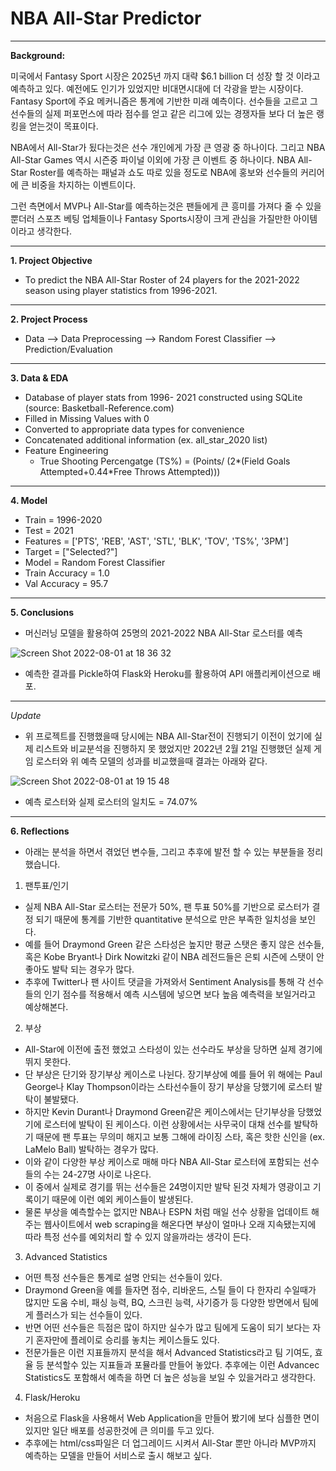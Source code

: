 # NBA All-Star Predictor
___

**Background:**

미국에서 Fantasy Sport 시장은 2025년 까지 대략 $6.1 billion 더 성장 할 것 이라고 예측하고 있다. 예전에도 인기가 있었지만 비대면시대에 더 각광을 받는 시장이다. 
Fantasy Sport에 주요 메커니즘은 통계에 기반한 미래 예측이다. 선수들을 고르고 그 선수들의 실제 퍼포먼스에 따라 점수를 얻고 같은 리그에 있는 경쟁자들 보다 더 높은 랭킹을 얻는것이 목표이다. 

NBA에서 All-Star가 됬다는것은 선수 개인에게 가장 큰 영광 중 하나이다. 그리고 NBA All-Star Games 역시 시즌중 파이널 이외에 가장 큰 이벤트 중 하나이다. 
NBA All-Star Roster를 예측하는 패널과 쇼도 따로 있을 정도로 NBA에 홍보와 선수들의 커리어에 큰 비중을 차지하는 이벤트이다. 

그런 측면에서 MVP나 All-Star를 예측하는것은 팬들에게 큰 흥미를 가져다 줄 수 있을 뿐더러 스포츠 베팅 업체들이나 Fantasy Sports시장이 크게 관심을 가질만한 아이템이라고 생각한다. 
___

**1. Project Objective**
- To predict the NBA All-Star Roster of 24 players for the 2021-2022 season using player statistics from 1996-2021.
___

**2. Project Process**
- Data --> Data Preprocessing --> Random Forest Classifier --> Prediction/Evaluation
___

**3. Data & EDA**
- Database of player stats from 1996- 2021 constructed using SQLite (source: Basketball-Reference.com)
- Filled in Missing Values with 0
- Converted to appropriate data types for convenience
- Concatenated additional information (ex. all_star_2020 list)
- Feature Engineering
  - True Shooting Percengatge (TS%) = (Points/ (2*(Field Goals Attempted+0.44*Free Throws Attempted)))
___

**4. Model**
- Train = 1996-2020
- Test = 2021
- Features = ['PTS', 'REB', 'AST', 'STL', 'BLK', 'TOV', 'TS%', '3PM']
- Target = ["Selected?"]
- Model = Random Forest Classifier
- Train Accuracy = 1.0
- Val Accuracy = 95.7
___

**5. Conclusions**
- 머신러닝 모델을 활용하여 25명의 2021-2022 NBA All-Star 로스터를 예측

![Screen Shot 2022-08-01 at 18 36 32](https://user-images.githubusercontent.com/60637777/182119827-e838be88-1ffa-4214-9fd5-7e68f0080900.png)

- 예측한 결과를 Pickle하여 Flask와 Heroku를 활용하여 API 애플리케이션으로 배포. 
___

*Update* 
- 위 프로젝트를 진행했을때 당시에는 NBA All-Star전이 진행되기 이전이 었기에 실제 리스트와 비교분석을 진행하지 못 했었지만 2022년 2월 21일 진행했던 실제 게임 로스터와 위 예측 모델의 성과를 비교했을때 결과는 아래와 같다. 

![Screen Shot 2022-08-01 at 19 15 48](https://user-images.githubusercontent.com/60637777/182127111-60cfcd1d-4a73-49ae-adb3-5437c48517c0.png)

- 예측 로스터와 실제 로스터의 일치도 = 74.07% 
___

**6. Reflections**
- 아래는 분석을 하면서 겪었던 변수들, 그리고 추후에 발전 할 수 있는 부분들을 정리했습니다. 

1. 팬투표/인기
- 실제 NBA All-Star 로스터는 전문가 50%, 팬 투표 50%를 기반으로 로스터가 결정 되기 때문에 통계를 기반한 quantitative 분석으로 만은 부족한 일치성을 보인다.
- 예를 들어 Draymond Green 같은 스타성은 높지만 평균 스탯은 좋지 않은 선수들, 혹은 Kobe Bryant나 Dirk Nowitzki 같이 NBA 레전드들은 은퇴 시즌에 스탯이 안 좋아도 발탁 되는 경우가 많다. 
- 추후에 Twitter나 팬 사이트 댓글을 가져와서 Sentiment Analysis를 통해 각 선수들의 인기 점수를 적용해서 예측 시스템에 넣으면 보다 높음 예측력을 보일거라고 예상해본다. 

2. 부상 
- All-Star에 이전에 출전 했었고 스타성이 있는 선수라도 부상을 당하면 실제 경기에 뛰지 못한다. 
- 단 부상은 단기와 장기부상 케이스로 나뉜다. 장기부상에 예를 들어 위 해에는 Paul George나 Klay Thompson이라는 스타선수들이 장기 부상을 당했기에 로스터 발탁이 불발됐다. 
- 하지만 Kevin Durant나 Draymond Green같은 케이스에서는 단기부상을 당했었기에 로스터에 발탁이 된 케이스다. 이런 상황에서는 사무국이 대채 선수를 발탁하기 때문에 팬 투표는 무의미 해지고 보통 그해에 라이징 스타, 혹은 핫한 신인을 (ex. LaMelo Ball) 발탁하는 경우가 많다. 
- 이와 같이 다양한 부상 케이스로 매해 마다 NBA All-Star 로스터에 포함되는 선수들의 수는 24-27명 사이로 나온다.
- 이 중에서 실제로 경기를 뛰는 선수들은 24명이지만 발탁 된것 자체가 영광이고 기록이기 때문에 이런 예외 케이스들이 발생된다. 
- 물론 부상을 예측할수는 없지만 NBA나 ESPN 처럼 매일 선수 상황을 업데이트 해주는 웹사이트에서 web scraping을 해온다면 부상이 얼마나 오래 지속됐는지에 따라 특정 선수를 예외처리 할 수 있지 않을까라는 생각이 든다.

3. Advanced Statistics
- 어떤 특정 선수들은 통계로 설명 안되는 선수들이 있다. 
- Draymond Green을 예를 들자면 점수, 리바운드, 스틸 들이 다 한자리 수일때가 많지만 도움 수비, 패싱 능력, BQ, 스크린 능력, 사기증가 등 다양한 방면에서 팀에게 플러스가 되는 선수들이 있다. 
- 반면 어떤 선수들은 득점은 많이 하지만 실수가 많고 팀에게 도움이 되기 보다는 자기 혼자만에 플레이로 승리를 놓치는 케이스들도 있다. 
- 전문가들은 이런 지표들까지 분석을 해서 Advanced Statistics라고 팀 기여도, 효율 등 분석할수 있는 지표들과 포뮬라를 만들어 놓았다. 추후에는 이런 Advancec Statistics도 포함해서 예측을 하면 더 높은 성능을 보일 수 있을거라고 생각한다. 

4. Flask/Heroku
- 처음으로 Flask을 사용해서 Web Application을 만들어 봤기에 보다 심플한 면이 있지만 일단 배포를 성공한것에 큰 의미를 두고 있다. 
- 추후에는 html/css파일은 더 업그레이드 시켜서 All-Star 뿐만 아니라 MVP까지 예측하는 모델을 만들어 서비스로 출시 해보고 싶다. 
